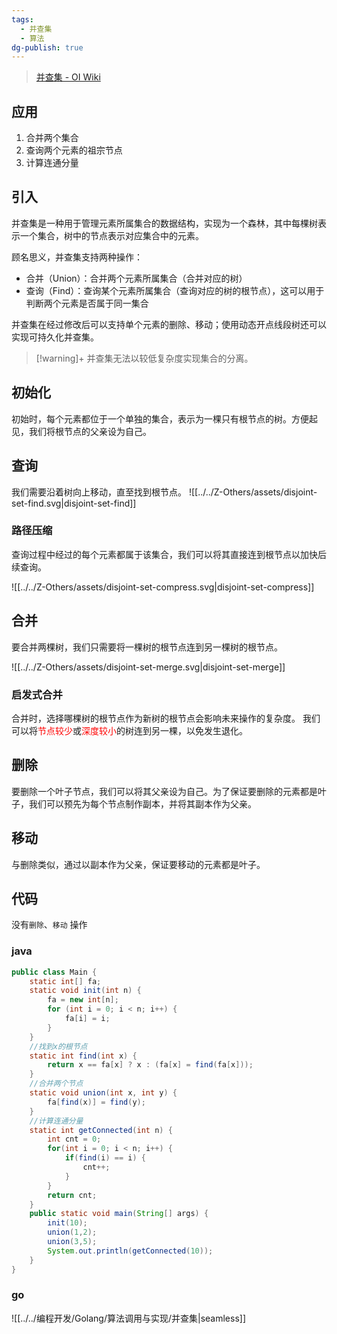 ```yaml
---
tags:
  - 并查集
  - 算法
dg-publish: true
---
```

> [并查集 - OI Wiki](https://oi-wiki.org/ds/dsu/)

## 应用
1. 合并两个集合
2. 查询两个元素的祖宗节点
3. 计算连通分量

## 引入

并查集是一种用于管理元素所属集合的数据结构，实现为一个森林，其中每棵树表示一个集合，树中的节点表示对应集合中的元素。

顾名思义，并查集支持两种操作：

- 合并（Union）：合并两个元素所属集合（合并对应的树）
- 查询（Find）：查询某个元素所属集合（查询对应的树的根节点），这可以用于判断两个元素是否属于同一集合

并查集在经过修改后可以支持单个元素的删除、移动；使用动态开点线段树还可以实现可持久化并查集。
> [!warning]+
> 并查集无法以较低复杂度实现集合的分离。

## 初始化

初始时，每个元素都位于一个单独的集合，表示为一棵只有根节点的树。方便起见，我们将根节点的父亲设为自己。
## 查询

我们需要沿着树向上移动，直至找到根节点。
![[../../Z-Others/assets/disjoint-set-find.svg|disjoint-set-find]]
### 路径压缩

查询过程中经过的每个元素都属于该集合，我们可以将其直接连到根节点以加快后续查询。

![[../../Z-Others/assets/disjoint-set-compress.svg|disjoint-set-compress]]
## 合并

要合并两棵树，我们只需要将一棵树的根节点连到另一棵树的根节点。

![[../../Z-Others/assets/disjoint-set-merge.svg|disjoint-set-merge]]
### 启发式合并

合并时，选择哪棵树的根节点作为新树的根节点会影响未来操作的复杂度。
我们可以将<font color="#ff0000">节点较少</font>或<font color="#ff0000">深度较小</font>的树连到另一棵，以免发生退化。

## 删除

要删除一个叶子节点，我们可以将其父亲设为自己。为了保证要删除的元素都是叶子，我们可以预先为每个节点制作副本，并将其副本作为父亲。

## 移动

与删除类似，通过以副本作为父亲，保证要移动的元素都是叶子。

## 代码
没有`删除`、`移动` 操作
### java
```java
public class Main {  
    static int[] fa;  
    static void init(int n) {  
        fa = new int[n];  
        for (int i = 0; i < n; i++) {  
            fa[i] = i;  
        }  
    }  
    //找到x的根节点  
    static int find(int x) {  
        return x == fa[x] ? x : (fa[x] = find(fa[x]));  
    }  
    //合并两个节点  
    static void union(int x, int y) {  
        fa[find(x)] = find(y);  
    }  
    //计算连通分量  
    static int getConnected(int n) {  
        int cnt = 0;  
        for(int i = 0; i < n; i++) {  
            if(find(i) == i) {  
                cnt++;  
            }  
        }  
        return cnt;  
    }  
    public static void main(String[] args) {  
        init(10);  
        union(1,2);  
        union(3,5);  
        System.out.println(getConnected(10));  
    }  
}
```
### go
![[../../编程开发/Golang/算法调用与实现/并查集|seamless]]